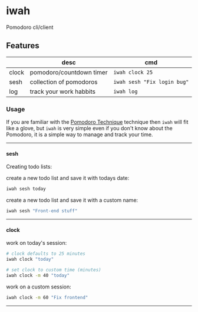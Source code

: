 # iwah

Pomodoro cli/client

## Features 

|       | desc                     | cmd                         |
|-------|--------------------------|-----------------------------|
| clock | pomodoro/countdown timer | `iwah clock 25`             |
| sesh  | collection of pomodoros  | `iwah sesh "Fix login bug"` |
| log   | track your work habbits  | `iwah log`                  |

### Usage

If you are familiar with the [Pomodoro Technique](https://en.wikipedia.org/wiki/Pomodoro_Technique)
technique then `iwah` will fit like a glove, but `iwah` is very simple even if you don't know about the Pomodoro, it is
a simple way to manage and track your time.

---
#### sesh
Creating todo lists:

create a new todo list and save it with 
todays date:

```bash
iwah sesh today 
```

create a new todo list and save it with
a custom name:

```bash
iwah sesh "Front-end stuff"
```
---
#### clock

work on today's session:

```bash
# clock defaults to 25 minutes
iwah clock "today"
```
```bash
# set clock to custom time (minutes)
iwah clock -m 40 "today"
```

work on a custom session:

```bash
iwah clock -m 60 "Fix frontend"
```
___
